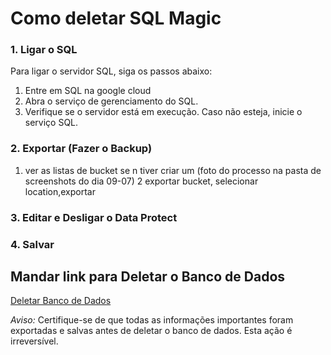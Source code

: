 # Como deletar SQL Magic

### 1. Ligar o SQL
Para ligar o servidor SQL, siga os passos abaixo:

1. Entre em SQL na google cloud
2. Abra o serviço de gerenciamento do SQL.
3. Verifique se o servidor está em execução. Caso não esteja, inicie o serviço SQL.

### 2. Exportar (Fazer o Backup)

1. ver as listas de bucket se n tiver criar um (foto do processo na pasta de screenshots do dia 09-07)
2 exportar bucket, selecionar location,exportar 

### 3. Editar e Desligar o Data Protect

### 4. Salvar 

## Mandar link para Deletar o Banco de Dados

[Deletar Banco de Dados](#)

*Aviso:* Certifique-se de que todas as informações importantes foram exportadas e salvas antes de deletar o banco de dados. Esta ação é irreversível.

